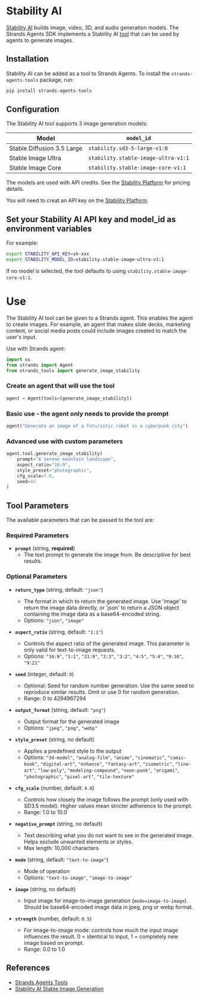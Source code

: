 # Stability AI

[Stability AI](https://platform.stability.ai/) builds image, video, 3D, and audio generation models. The Strands Agents SDK implements a Stability AI [tool](https://strandsagents.com/latest/user-guide/concepts/tools/tools_overview/) that can be used by agents to generate images.

## Installation

Stability AI can be added as a tool to Strands Agents. To install the `strands-agents-tools` package, run:

```bash
pip install strands-agents-tools
```

## Configuration
The Stability AI tool supports 3 image generation models:

| Model | `model_id` |
|-------|------------|
| Stable Diffusion 3.5 Large | `stability.sd3-5-large-v1:0` |
| Stable Image Ultra | `stability.stable-image-ultra-v1:1` |
| Stable Image Core | `stability.stable-image-core-v1:1` |


The models are used with API credits. See the [Stability Platform](https://platform.stability.ai/pricing) for pricing details.

You will need to creat an API key on the [Stability Platform](https://platform.stability.ai/).

## Set your Stability AI API key and model_id as environment variables

For example:
```bash
export STABILITY_API_KEY=sk-xxx
export STABILITY_MODEL_ID=stability.stable-image-ultra-v1:1
```
If no model is selected, the tool defaults to using `stability.stable-image-core-v1:1`.


# Use
The Stability AI tool can be given to a Strands agent. This enables the agent to create images. For example, an agent that makes slide decks, marketing content, or social media posts could include images created to match the user's input.


Use with Strands agent:
```python
import os
from strands import Agent
from strands_tools import generate_image_stability
```

### Create an agent that will use the tool
```python
agent = Agent(tools=[generate_image_stability])
```

### Basic use - the agent only needs to provide the prompt
```python
agent("Generate an image of a futuristic robot in a cyberpunk city")
```

### Advanced use with custom parameters
```python
agent.tool.generate_image_stability(
    prompt="A serene mountain landscape",
    aspect_ratio="16:9",
    style_preset="photographic",
    cfg_scale=7.0,
    seed=42
)
```

## Tool Parameters

The available parameters that can be passed to the tool are: 


### Required Parameters

- **`prompt`** (string, **required**)
  - The text prompt to generate the image from. Be descriptive for best results.

### Optional Parameters

- **`return_type`** (string, default: `"json"`)
  - The format in which to return the generated image. Use 'image' to return the image data directly, or 'json' to return a JSON object containing the image data as a base64-encoded string.
  - Options: `"json"`, `"image"`

- **`aspect_ratio`** (string, default: `"1:1"`)
  - Controls the aspect ratio of the generated image. This parameter is only valid for text-to-image requests.
  - Options: `"16:9"`, `"1:1"`, `"21:9"`, `"2:3"`, `"3:2"`, `"4:5"`, `"5:4"`, `"9:16"`, `"9:21"`

- **`seed`** (integer, default: `0`)
  - Optional: Seed for random number generation. Use the same seed to reproduce similar results. Omit or use 0 for random generation.
  - Range: 0 to 4294967294

- **`output_format`** (string, default: `"png"`)
  - Output format for the generated image
  - Options: `"jpeg"`, `"png"`, `"webp"`

- **`style_preset`** (string, no default)
  - Applies a predefined style to the output
  - Options: `"3d-model"`, `"analog-film"`, `"anime"`, `"cinematic"`, `"comic-book"`, `"digital-art"`, `"enhance"`, `"fantasy-art"`, `"isometric"`, `"line-art"`, `"low-poly"`, `"modeling-compound"`, `"neon-punk"`, `"origami"`, `"photographic"`, `"pixel-art"`, `"tile-texture"`

- **`cfg_scale`** (number, default: `4.0`)
  - Controls how closely the image follows the prompt (only used with SD3.5 model). Higher values mean stricter adherence to the prompt.
  - Range: 1.0 to 10.0

- **`negative_prompt`** (string, no default)
  - Text describing what you do not want to see in the generated image. Helps exclude unwanted elements or styles.
  - Max length: 10,000 characters

- **`mode`** (string, default: `"text-to-image"`)
  - Mode of operation
  - Options: `"text-to-image"`, `"image-to-image"`

- **`image`** (string, no default)
  - Input image for image-to-image generation (`mode=image-to-image`). Should be base64-encoded image data in jpeg, png or webp format.

- **`strength`** (number, default: `0.5`)
  - For image-to-image mode: controls how much the input image influences the result. 0 = identical to input, 1 = completely new image based on prompt.
  - Range: 0.0 to 1.0

## References

- [Strands Agents Tools](https://strandsagents.com/latest/user-guide/concepts/tools/tools_overview/)
- [Stability AI Stable Image Generation](https://platform.stability.ai/docs/api-reference#tag/Generate)
